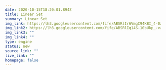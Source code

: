 ```yaml
---
date: 2020-10-15T18:20:01.894Z
title: Linear Set
summary: Linear Set
img_link: https://lh3.googleusercontent.com/fife/ABSRlIr6VmgC94KBI_4-0xH0pLhoNYZjxTQZyRjk2CvRAprxFNsGRKYtjreICXnSacKbnvXaz6Eeyhfp6EwYujSw9jPuc--RUIk6FyJLt-0hz0vBWr4fsknZMVdBcYDj183Wg-hOYnLoeHDThCMqPhQqdYZt8wa5XlmEvjYJQu6KAtaW0-g0qyvDCe3jihTDc8hAwf3UPm_PCbinAzekRaQv4XjCjj-_rqrNKEqlUqZCkyicibjzTGapp8Houm6cizacPtzNwY0_wYU34Z-Zy_5CgEFopEKmSBJBpbpyR-F8tK9V_i-rfY7uaxbXpfBTMZOgOR-9RIS6Nhg2pbefvfz5a7o1nsXJgtjMVj6x2C2-reqJxnvDRzzkHdeirhjmXPhPQ4Mo7E9hwrivYyEX8iivUIn0UoQXAP95Wis3Biv5D5thCNRVMxT1LFnduD_4xpNQDmmA48Aj3f3BjCUGOE0xPl2wiL7J0h6brL8tktVd2XDiG5XGouOWHkidNTSW0727_l84LslYMMJD1PbE2HJx7m7PpWm8DKweusz79mEgvY91xt4mbBJRzQXJi5Ai_LpsvOSesUjIO6E5clV7IrjxSHwzyVwH21VbSoOhiPQPuJCWfBSefxIG_0iaqvLT-vFh3Mq4tEB9rWofitzbRC622C8MUjoRmK8eoeFxkYQO7mo-5ADfCrX9s15eJU1RvkQpfUe8xV5E_raIHOwMtkQorB0LqA-ugcJIJA=w795-h666-ft
img_link2: https://lh3.googleusercontent.com/fife/ABSRlIq14S-10bUkp_-vz_2EC-grvFOws4HnuP41S4fGQnK2PBeluCGgnGO15zeqHCFV90Z6WaqxZ0tqWnmBNojfYvFxF1OOczAX06toS8kzWbYCm6ZD7cr89R2n_jqXUU6jEzVKRU4gz9FcofpzS5X8weGaajY7lx3OYdsYOpZ2WfwQOuMoCgZjg9SPWTrJ2lSnxlrjWjPb0-ytl68cuVlQUTCd9v8JVp3BShsDcDuUoQVOJuIrdmVhyWLE1g_CwCtaxMqA_kLFlaHCR5vkfgblh6goV41FmV9YaHTeHg-CPH6EbceF-oCI1q57wzeRGRn6isK1wFtLRdB1Zyo66zf2ha6b1RyMIONKA7yXjv8KFqMSqAZ7twdW4AW2xwA4v7wTT4VvFZV1PswUYxhfRi53Q0vxWE3iDz-haV3sEJLmRjKZgVt__5w2xarF1a3sSuJrpK8129phP5C7gE6_cklT6t82L6XeHMo7SLS9XrJJ5cJI6bYrSmWF31F1PU6K7bJ8gHo0I-zXaXdvLCNP_oViv0CzVAGScqGHtAn1cB8xGIEDHvXlFWy8Hef8DHmm1ccLuKrgAxdirHHReUIK3g4fk0_EAlcapmPUpuz3w4Up6eaDHQD00uBq0aqSstOpPR1bgDwItZCejVu54HzHB3PRWABThXjyj2pl0tGUDGzjYqX4F6wBibVjbiaTbi0zXAqRFVe4gOJLcfGERE7LWqhZqy5HTMrHvIulTw=w795-h666-ft
img_link3: ""
img_link4: ""
type: engine
status: new
source_link: ""
live_link: ""
homepage: false
---
```

